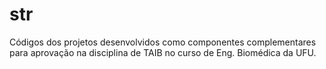 # str
Códigos dos projetos desenvolvidos como componentes complementares para aprovação na disciplina de TAIB no curso de Eng. Biomédica da UFU.
